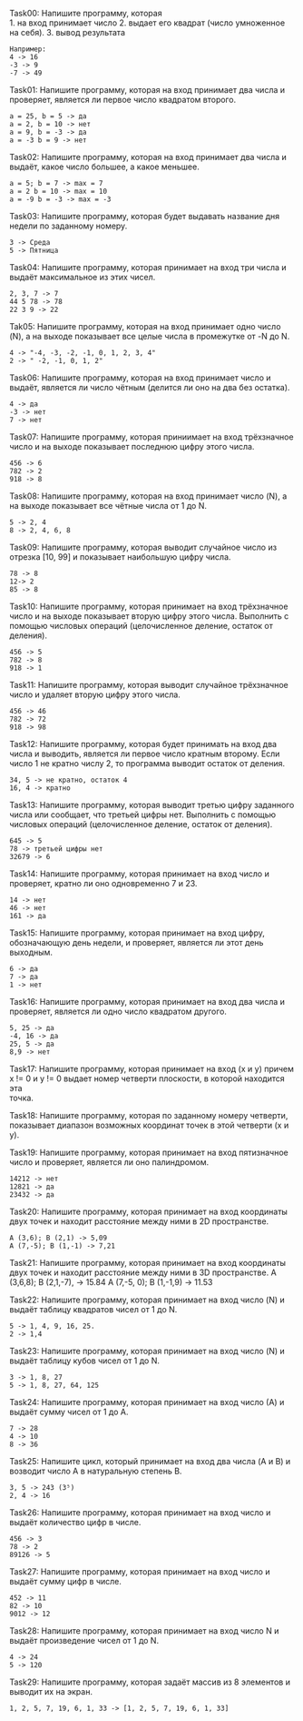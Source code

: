 Task00:
    Напишите программу, которая  
    1. на вход принимает число 
    2. выдает его квадрат (число умноженное на себя). 
    3. вывод результата 
 
    Например: 
    4 -> 16 
    -3 -> 9 
    -7 -> 49

Task01: 
    Напишите программу, которая на вход принимает два числа и проверяет, является ли первое число квадратом второго. 

    a = 25, b = 5 -> да 
    a = 2, b = 10 -> нет 
    a = 9, b = -3 -> да 
    a = -3 b = 9 -> нет

Task02: 
    Напишите программу, которая на вход принимает два числа и выдаёт, какое число большее, а какое меньшее.

    a = 5; b = 7 -> max = 7
    a = 2 b = 10 -> max = 10
    a = -9 b = -3 -> max = -3

Task03:
    Напишите программу, которая будет выдавать название дня недели по заданному номеру. 

    3 -> Среда 
    5 -> Пятница

Task04: 
    Напишите программу, которая принимает на вход три числа и выдаёт максимальное из этих чисел.

    2, 3, 7 -> 7
    44 5 78 -> 78
    22 3 9 -> 22

Tak05:
    Напишите программу, которая на вход принимает одно число (N), а на выходе показывает все целые числа в промежутке от -N до N. 

    4 -> "-4, -3, -2, -1, 0, 1, 2, 3, 4" 
    2 -> " -2, -1, 0, 1, 2"

Task06: 
    Напишите программу, которая на вход принимает число и выдаёт, является ли число чётным (делится ли оно на два без остатка).

    4 -> да
    -3 -> нет
    7 -> нет

Task07:
    Напишите программу, которая приниимает на вход трёхзначное число и на выходе показывает последнюю цифру этого числа.

    456 -> 6
    782 -> 2
    918 -> 8

Task08: 
    Напишите программу, которая на вход принимает число (N), а на выходе показывает все чётные числа от 1 до N.
    
    5 -> 2, 4
    8 -> 2, 4, 6, 8

Task09:
    Напишите программу, которая выводит
    случайное число из отрезка [10, 99] и показывает
    наибольшую цифру числа.

    78 -> 8
    12-> 2
    85 -> 8

Task10: 
    Напишите программу, которая 
    принимает на вход трёхзначное число и на 
    выходе показывает вторую цифру этого числа. 
    Выполнить с помощью числовых операций 
    (целочисленное деление, остаток от деления).

    456 -> 5
    782 -> 8
    918 -> 1

Task11: 
    Напишите программу, которая выводит случайное
    трёхзначное число и удаляет вторую цифру этого
    числа.

    456 -> 46
    782 -> 72
    918 -> 98

Task12:
    Напишите программу, которая будет принимать на
    вход два числа и выводить, является ли первое число
    кратным второму. Если число 1 не кратно числу 2, то
    программа выводит остаток от деления.

    34, 5 -> не кратно, остаток 4
    16, 4 -> кратно

Task13:
    Напишите программу, которая выводит 
    третью цифру заданного числа или сообщает, что 
    третьей цифры нет. Выполнить с помощью числовых 
    операций (целочисленное деление, остаток от деления).

    645 -> 5
    78 -> третьей цифры нет
    32679 -> 6

Task14:
    Напишите программу, которая принимает на
    вход число и проверяет, кратно ли оно
    одновременно 7 и 23.

    14 -> нет
    46 -> нет
    161 -> да

Task15: 
    Напишите программу, которая принимает 
    на вход цифру, обозначающую день недели, 
    и проверяет, является ли этот день выходным.

    6 -> да
    7 -> да
    1 -> нет

Task16:
    Напишите программу, которая принимает на
    вход два числа и проверяет, является ли одно
    число квадратом другого.

    5, 25 -> да
    -4, 16 -> да
    25, 5 -> да
    8,9 -> нет

Task17: 
    Напишите программу, которая принимает на вход (x  и  y) 
    причем x != 0 и y != 0 выдает номер четверти плоскости, в которой находится эта  
    точка.

Task18: 
    Напишите программу, которая по заданному номеру четверти, показывает диапазон 
    возможных координат точек в этой четверти (x и y).

Task19:
    Напишите программу, которая принимает на вход пятизначное число 
    и проверяет, является ли оно палиндромом.

    14212 -> нет
    12821 -> да
    23432 -> да

Task20: 
    Напишите программу, которая принимает на вход координаты двух точек и 
    находит расстояние между ними в 2D пространстве. 
    
    A (3,6); B (2,1) -> 5,09 
    A (7,-5); B (1,-1) -> 7,21

Task21:
    Напишите программу, которая принимает на вход координаты двух точек 
    и находит расстояние между ними в 3D пространстве.
    A (3,6,8); B (2,1,-7), -> 15.84
    A (7,-5, 0); B (1,-1,9) -> 11.53
    
Task22: 
    Напишите программу, которая принимает на вход число (N) и выдаёт таблицу 
    квадратов чисел от 1 до N. 
    
    5 -> 1, 4, 9, 16, 25. 
    2 -> 1,4

Task23:
    Напишите программу, которая принимает на вход число (N) 
    и выдаёт таблицу кубов чисел от 1 до N.

    3 -> 1, 8, 27
    5 -> 1, 8, 27, 64, 125

Task24: 
    Напишите программу, которая принимает на вход число (А) и выдаёт сумму чисел 
    от 1 до А. 
    
    7 -> 28 
    4 -> 10 
    8 -> 36

Task25: 
    Напишите цикл, который принимает на вход два числа (A и B) 
    и возводит число A в натуральную степень B.
    
    3, 5 -> 243 (3⁵)
    2, 4 -> 16

Task26: 
    Напишите программу, которая принимает на вход число и выдаёт количество цифр в числе. 

    456 -> 3 
    78 -> 2 
    89126 -> 5

Task27: 
    Напишите программу, которая принимает на вход число 
    и выдаёт сумму цифр в числе.

    452 -> 11
    82 -> 10
    9012 -> 12
    
Task28: 
    Напишите программу, которая принимает на вход число N и выдаёт 
    произведение чисел от 1 до N. 

    4 -> 24 
    5 -> 120

Task29: 
    Напишите программу, которая задаёт массив из 8 элементов 
    и выводит их на экран.

    1, 2, 5, 7, 19, 6, 1, 33 -> [1, 2, 5, 7, 19, 6, 1, 33]













